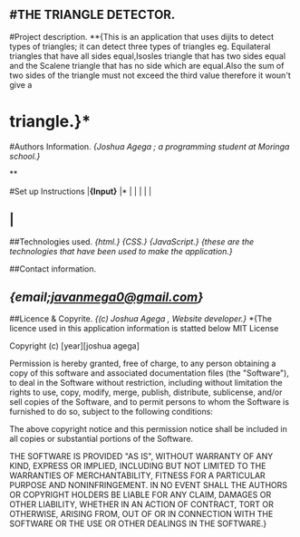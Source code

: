 ## #THE TRIANGLE DETECTOR.

\#Project description.
\*\*{This is an application that uses dijits to detect types of triangles;
  it can detect three types of triangles eg. Equilateral triangles that
  have all sides equal,Isosles triangle that has two sides equal and the
  Scalene triangle that has no side which are equal.Also the sum of two sides
  of the triangle must not exceed the third value therefore it woun't give a

# triangle.}\*

\#Authors Information.
_{Joshua Agega ; a programming student at Moringa school.}_

**

\#Set up Instructions
\|**{Input}**
|\*
\|
\|
\|
\|
\|

## \|

\##Technologies used.
_{html.}_
_{CSS.}_
_{JavaScript.}_
_{these are the technologies that have been used to make the application.}_

\##Contact information.

## _{email;javanmega0@gmail.com}_

\##Licence & Copyrite.
_{(c) Joshua Agega , Website developer.}_
\*{The licence used in this application information is statted below
  MIT License

Copyright (c) [year][joshua agega]

Permission is hereby granted, free of charge, to any person obtaining a copy
of this software and associated documentation files (the "Software"), to deal
in the Software without restriction, including without limitation the rights
to use, copy, modify, merge, publish, distribute, sublicense, and/or sell
copies of the Software, and to permit persons to whom the Software is
furnished to do so, subject to the following conditions:

The above copyright notice and this permission notice shall be included in all
copies or substantial portions of the Software.

THE SOFTWARE IS PROVIDED "AS IS", WITHOUT WARRANTY OF ANY KIND, EXPRESS OR
IMPLIED, INCLUDING BUT NOT LIMITED TO THE WARRANTIES OF MERCHANTABILITY,
FITNESS FOR A PARTICULAR PURPOSE AND NONINFRINGEMENT. IN NO EVENT SHALL THE
AUTHORS OR COPYRIGHT HOLDERS BE LIABLE FOR ANY CLAIM, DAMAGES OR OTHER
LIABILITY, WHETHER IN AN ACTION OF CONTRACT, TORT OR OTHERWISE, ARISING FROM,
OUT OF OR IN CONNECTION WITH THE SOFTWARE OR THE USE OR OTHER DEALINGS IN THE
SOFTWARE.}
